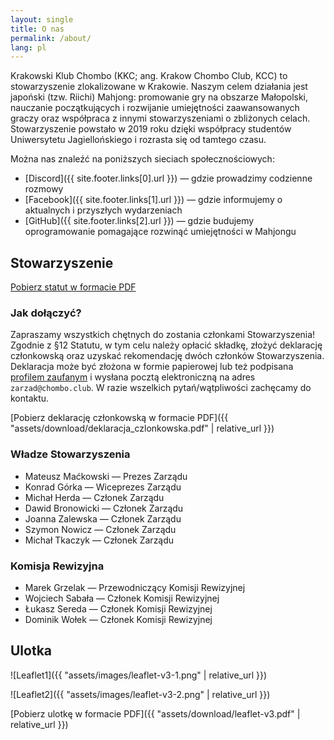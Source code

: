 ```yaml
---
layout: single
title: O nas
permalink: /about/
lang: pl
---
```


Krakowski Klub Chombo (KKC; ang. Krakow Chombo Club, KCC) to stowarzyszenie zlokalizowane w Krakowie. Naszym celem działania jest japoński (tzw. Riichi) Mahjong: promowanie gry na obszarze Małopolski, nauczanie początkujących i rozwijanie umiejętności zaawansowanych graczy oraz współpraca z innymi stowarzyszeniami o zbliżonych celach. Stowarzyszenie powstało w 2019 roku dzięki współpracy studentów Uniwersytetu Jagiellońskiego i rozrasta się od tamtego czasu.

Można nas znaleźć na poniższych sieciach społecznościowych:
* [Discord]({{ site.footer.links[0].url }}) — gdzie prowadzimy codzienne rozmowy
* [Facebook]({{ site.footer.links[1].url }}) — gdzie informujemy o aktualnych i przyszłych wydarzeniach
* [GitHub]({{ site.footer.links[2].url }}) — gdzie budujemy oprogramowanie pomagające rozwinąć umiejętności w Mahjongu

## Stowarzyszenie

[Pobierz statut w formacie PDF](https://github.com/riichi/statute-pl/releases/download/2021-06-17-1ee2a19/statut.pdf)

### Jak dołączyć?

Zapraszamy wszystkich chętnych do zostania członkami Stowarzyszenia!
Zgodnie z §12 Statutu, w tym celu należy opłacić składkę, złożyć deklarację członkowską oraz uzyskać rekomendację dwóch członków Stowarzyszenia.
Deklaracja może być złożona w formie papierowej lub też podpisana [profilem zaufanym](https://www.gov.pl/web/profilzaufany) i wysłana pocztą elektroniczną na adres `zarzad@chombo.club`.
W razie wszelkich pytań/wątpliwości zachęcamy do kontaktu.

[Pobierz deklarację członkowską w formacie PDF]({{ "assets/download/deklaracja_czlonkowska.pdf" | relative_url }})

### Władze Stowarzyszenia

* Mateusz Maćkowski — Prezes Zarządu
* Konrad Górka — Wiceprezes Zarządu
* Michał Herda — Członek Zarządu
* Dawid Bronowicki — Członek Zarządu
* Joanna Zalewska — Członek Zarządu
* Szymon Nowicz — Członek Zarządu
* Michał Tkaczyk — Członek Zarządu

### Komisja Rewizyjna

* Marek Grzelak — Przewodniczący Komisji Rewizyjnej
* Wojciech Sabała — Członek Komisji Rewizyjnej
* Łukasz Sereda — Członek Komisji Rewizyjnej
* Dominik Wołek — Członek Komisji Rewizyjnej

## Ulotka

![Leaflet1]({{ "assets/images/leaflet-v3-1.png" | relative_url }})

![Leaflet2]({{ "assets/images/leaflet-v3-2.png" | relative_url }})

[Pobierz ulotkę w formacie PDF]({{ "assets/download/leaflet-v3.pdf" | relative_url }})
